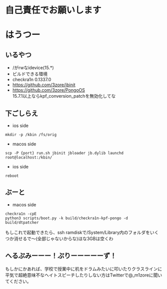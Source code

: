 # 自己責任でお願いします

# はうつー

## いるやつ
- /がrwなidevice(15.*)
- ビルドできる環境
- checkra1n 0.1337.0
- https://github.com/3zore/jbinit  
- https://github.com/3zore/PongoOS  
  15.7.1以上ならkpf_conversion_patchを無効化してな

## 下ごしらえ
- ios side
```
mkdir -p /kbin /fs/orig
```

- macos side
```
scp -P {port} run.sh jbinit jbloader jb.dylib launchd root@localhost:/kbin/
```

- ios side
```
reboot
```

## ぶーと
- macos side
```
checkra1n -cpE
python3 scripts/boot.py -k build/checkra1n-kpf-pongo -d build/dtpatcher
```

もしこれで起動できたら、ssh ramdiskで/System/Library内のフォルダをいくつか消せるで〜(全部じゃないからな)ほな3GBは空くわ  

## へるぷみーーー！ぷりーーーーーず！
もしかにかあれば、学校で授業中に机をドラムみたいに叩いたりクラスラインに平気で超絶意味不なヘイトスピーチしたりしない方はTwitterで@_m1zoreに聞いてください。
